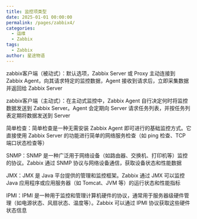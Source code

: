 ```yaml
---
title: 监控项类型
date: 2025-01-01 00:00:00
permalink: /pages/zabbix4/
categories:
  - 运维
  - Zabbix
tags:
  - Zabbix
author: 星途物语
---
```

zabbix客户端（被动式）：默认选项，Zabbix Server 或 Proxy 主动连接到 Zabbix Agent，向其请求特定的监控数据，Agent 接收到请求后，立即采集数据并返回给 Zabbix Server

zabbix客户端（主动式）：在主动式监控中，Zabbix Agent 自行决定何时将监控数据发送到 Zabbix Server。Agent 会定期向 Server 请求任务列表，并按任务列表定期将数据发送到 Server

简单检查：简单检查是一种无需安装 Zabbix Agent 即可进行的基础监控方式。它直接使用 Zabbix Server 的功能进行简单的网络服务检查（如 ping 检查、TCP 端口状态检查等）

SNMP：SNMP 是一种广泛用于网络设备（如路由器、交换机、打印机等）监控的协议。Zabbix 通过 SNMP 协议与网络设备通信，获取设备状态和性能数据

JMX：JMX 是 Java 平台提供的管理和监控框架。Zabbix 通过 JMX 可以监控 Java 应用程序或应用服务器（如 Tomcat、JVM 等）的运行状态和性能指标

IPMI：IPMI 是一种用于监控和管理计算机硬件的协议，通常用于服务器级硬件管理（如电源状态、风扇状态、温度等）。Zabbix 可以通过 IPMI 协议获取这些硬件状态信息